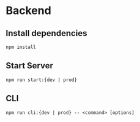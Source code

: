 # Backend

## Install dependencies
```
npm install
```

## Start Server
```
npm run start:{dev | prod}
```

## CLI
```
npm run cli:{dev | prod} -- <command> [options]
```
